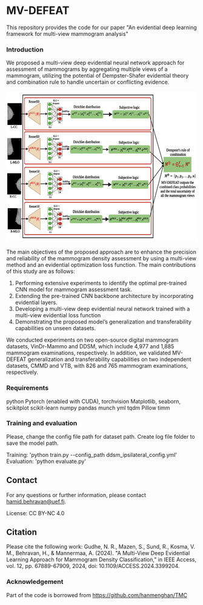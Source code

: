 # MV-DEFEAT

This repository provides the code for our paper "An evidential deep learning framework for multi-view mammogram analysis"



### Introduction

We proposed a multi-view deep evidential neural network approach for assessment of mammograms by aggregating multiple views of a mammogram, utilizing the potential of Dempster-Shafer evidential theory and combination rule to handle uncertain or conflicting evidence. 


<div align=center><img width="900" height="400" alt="MV-DEFEAT" src="images/mv_defeat.png"/></div>

The main objectives of the proposed approach are to enhance the precision and reliability of the mammogram density assessment by using a multi-view method and an
evidential optimization loss function. The main contributions of this study are as follows:
1. Performing extensive experiments to identify the optimal pre-trained CNN model for mammogram assessment task.
2. Extending the pre-trained CNN backbone architecture by incorporating evidential layers.
3. Developing a multi-view deep evidential neural network trained with a multi-view evidential loss function
4. Demonstrating the proposed model’s generalization and transferability capabilities on unseen datasets.

We conducted experiments on two open-source digital mammogram datasets, VinDr-Mammo and DDSM, which include 4,977 and 1,885 mammogram examinations, respectively. In addition, we validated MV-DEFEAT generalization and transferability capabilities on two independent datasets, CMMD and VTB, with 826 and 765 mammogram examinations, respectively.

### Requirements

python
Pytorch (enabled with CUDA), torchvision
Matplotlib, seaborn, scikitplot
scikit-learn
numpy
pandas
munch
yml
tqdm
Pillow
timm 

### Training and evaluation

Please, change the config file path for dataset path. Create log file folder to save the model path. 

Training: 'python train.py --config_path ddsm_ipsilateral_config.yml'
Evaluation: 'python evaluate.py'



## Contact
For any questions or further information, please contact hamid.behravan@uef.fi.

License: CC BY-NC 4.0


## Citation
Please cite the following work:
Gudhe, N. R., Mazen, S., Sund, R., Kosma, V. M., Behravan, H., & Mannermaa, A. (2024).  "A Multi-View Deep Evidential Learning Approach for Mammogram Density Classification," in IEEE Access, vol. 12, pp. 67889-67909, 2024, doi: 10.1109/ACCESS.2024.3399204. 

### Acknowledgement

Part of the code is borrowed from https://github.com/hanmenghan/TMC



